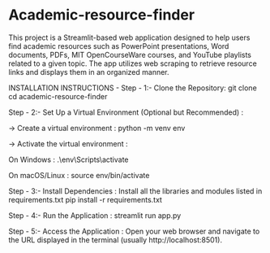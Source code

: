 # Academic-resource-finder

This project is a Streamlit-based web application designed to help users find academic resources such as PowerPoint presentations, Word documents, PDFs, MIT OpenCourseWare courses, and YouTube playlists related to a given topic. The app utilizes web scraping to retrieve resource links and displays them in an organized manner.

INSTALLATION INSTRUCTIONS -
Step - 1:-  Clone the Repository:
git clone <repository-url>
cd academic-resource-finder

Step - 2:- Set Up a Virtual Environment (Optional but Recommended) :

-> Create a virtual environment :
python -m venv env

-> Activate the virtual environment :

On Windows :
.\env\Scripts\activate

On macOS/Linux :
source env/bin/activate

Step - 3:- Install Dependencies :
Install all the libraries and modules listed in requirements.txt
pip install -r requirements.txt

Step - 4:- Run the Application :
streamlit run app.py

Step - 5:- Access the Application :
Open your web browser and navigate to the URL displayed in the terminal (usually http://localhost:8501).
